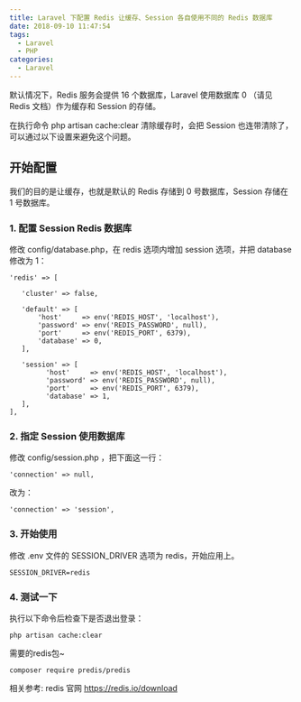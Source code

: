 ```yaml
---
title: Laravel 下配置 Redis 让缓存、Session 各自使用不同的 Redis 数据库
date: 2018-09-10 11:47:54
tags:
  - Laravel
  - PHP
categories:
  - Laravel
---
```


默认情况下，Redis 服务会提供 16 个数据库，Laravel 使用数据库 0 （请见 Redis 文档）作为缓存和 Session 的存储。

在执行命令 php artisan cache:clear 清除缓存时，会把 Session 也连带清除了，可以通过以下设置来避免这个问题。

## 开始配置
我们的目的是让缓存，也就是默认的 Redis 存储到 0 号数据库，Session 存储在 1 号数据库。

### 1. 配置 Session Redis 数据库
修改 config/database.php，在 redis 选项内增加 session 选项，并把 database 修改为 1：

```
'redis' => [

   'cluster' => false,

   'default' => [
       'host'     => env('REDIS_HOST', 'localhost'),
       'password' => env('REDIS_PASSWORD', null),
       'port'     => env('REDIS_PORT', 6379),
       'database' => 0,
   ],

   'session' => [
         'host'     => env('REDIS_HOST', 'localhost'),
         'password' => env('REDIS_PASSWORD', null),
         'port'     => env('REDIS_PORT', 6379),
         'database' => 1,
   ],
],
```
### 2. 指定 Session 使用数据库
修改 config/session.php ，把下面这一行：
```
'connection' => null,
```
改为：
```
'connection' => 'session',
```
### 3. 开始使用
修改 .env 文件的 SESSION_DRIVER 选项为 redis，开始应用上。
```
SESSION_DRIVER=redis
```
### 4. 测试一下
执行以下命令后检查下是否退出登录：
```
php artisan cache:clear
```


需要的redis包~
```
composer require predis/predis
```

相关参考:
redis 官网 https://redis.io/download

